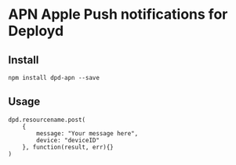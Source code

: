 # APN Apple Push notifications for Deployd

## Install

	npm install dpd-apn --save

## Usage

	dpd.resourcename.post(
		{
			message: "Your message here",
			device: "deviceID"
		}, function(result, err){}
	)
